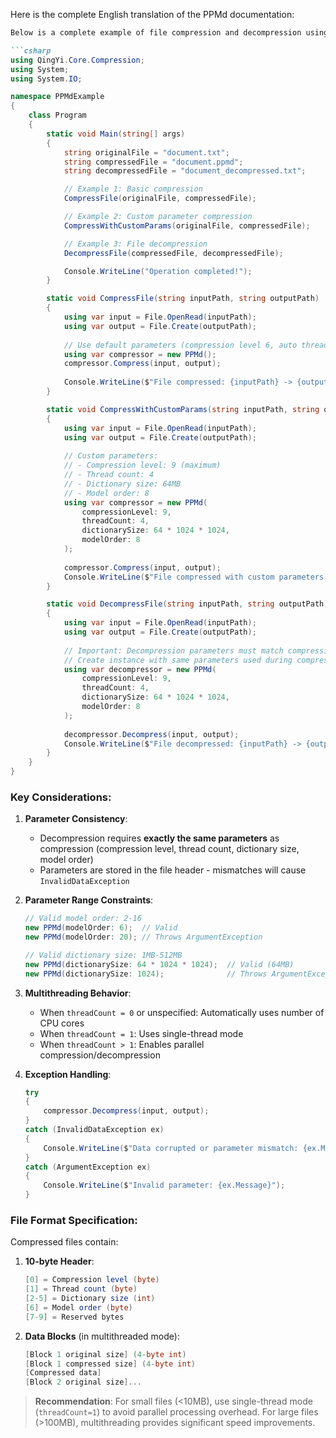 ﻿Here is the complete English translation of the PPMd documentation:

```markdown
﻿Below is a complete example of file compression and decompression using the `PPMd` class:

```csharp
using QingYi.Core.Compression;
using System;
using System.IO;

namespace PPMdExample
{
    class Program
    {
        static void Main(string[] args)
        {
            string originalFile = "document.txt";
            string compressedFile = "document.ppmd";
            string decompressedFile = "document_decompressed.txt";

            // Example 1: Basic compression
            CompressFile(originalFile, compressedFile);

            // Example 2: Custom parameter compression
            CompressWithCustomParams(originalFile, compressedFile);

            // Example 3: File decompression
            DecompressFile(compressedFile, decompressedFile);

            Console.WriteLine("Operation completed!");
        }

        static void CompressFile(string inputPath, string outputPath)
        {
            using var input = File.OpenRead(inputPath);
            using var output = File.Create(outputPath);
            
            // Use default parameters (compression level 6, auto thread count, 16MB dictionary size, model order 6)
            using var compressor = new PPMd();
            compressor.Compress(input, output);
            
            Console.WriteLine($"File compressed: {inputPath} -> {outputPath}");
        }

        static void CompressWithCustomParams(string inputPath, string outputPath)
        {
            using var input = File.OpenRead(inputPath);
            using var output = File.Create(outputPath);
            
            // Custom parameters:
            // - Compression level: 9 (maximum)
            // - Thread count: 4
            // - Dictionary size: 64MB
            // - Model order: 8
            using var compressor = new PPMd(
                compressionLevel: 9,
                threadCount: 4,
                dictionarySize: 64 * 1024 * 1024,
                modelOrder: 8
            );
            
            compressor.Compress(input, output);
            Console.WriteLine($"File compressed with custom parameters: {inputPath} -> {outputPath}");
        }

        static void DecompressFile(string inputPath, string outputPath)
        {
            using var input = File.OpenRead(inputPath);
            using var output = File.Create(outputPath);
            
            // Important: Decompression parameters must match compression parameters!
            // Create instance with same parameters used during compression
            using var decompressor = new PPMd(
                compressionLevel: 9,
                threadCount: 4,
                dictionarySize: 64 * 1024 * 1024,
                modelOrder: 8
            );
            
            decompressor.Decompress(input, output);
            Console.WriteLine($"File decompressed: {inputPath} -> {outputPath}");
        }
    }
}
```

### Key Considerations:

1. **Parameter Consistency**:
   - Decompression requires **exactly the same parameters** as compression (compression level, thread count, dictionary size, model order)
   - Parameters are stored in the file header - mismatches will cause `InvalidDataException`

2. **Parameter Range Constraints**:
   ```csharp
   // Valid model order: 2-16
   new PPMd(modelOrder: 6);  // Valid
   new PPMd(modelOrder: 20); // Throws ArgumentException

   // Valid dictionary size: 1MB-512MB
   new PPMd(dictionarySize: 64 * 1024 * 1024);  // Valid (64MB)
   new PPMd(dictionarySize: 1024);              // Throws ArgumentException
   ```

3. **Multithreading Behavior**:
   - When `threadCount = 0` or unspecified: Automatically uses number of CPU cores
   - When `threadCount = 1`: Uses single-thread mode
   - When `threadCount > 1`: Enables parallel compression/decompression

4. **Exception Handling**:
   ```csharp
   try
   {
       compressor.Decompress(input, output);
   }
   catch (InvalidDataException ex)
   {
       Console.WriteLine($"Data corrupted or parameter mismatch: {ex.Message}");
   }
   catch (ArgumentException ex)
   {
       Console.WriteLine($"Invalid parameter: {ex.Message}");
   }
   ```

### File Format Specification:
Compressed files contain:
1. **10-byte Header**:
   ```csharp
   [0] = Compression level (byte)
   [1] = Thread count (byte)
   [2-5] = Dictionary size (int)
   [6] = Model order (byte)
   [7-9] = Reserved bytes
   ```
2. **Data Blocks** (in multithreaded mode):
   ```csharp
   [Block 1 original size] (4-byte int)
   [Block 1 compressed size] (4-byte int)
   [Compressed data]
   [Block 2 original size]...
   ```

> **Recommendation**: For small files (<10MB), use single-thread mode (`threadCount=1`) to avoid parallel processing overhead. For large files (>100MB), multithreading provides significant speed improvements.
